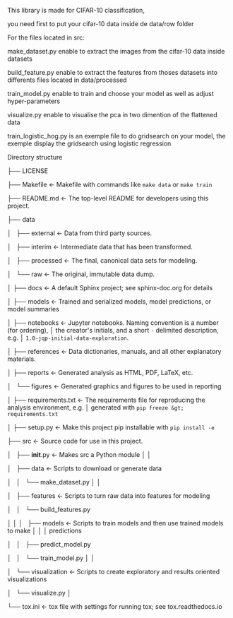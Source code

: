 This library is made for CIFAR-10 classification, 

you need first to put your cifar-10 data inside de data/row folder

For the files located in src: 

make_dataset.py enable to extract the images from the cifar-10 data inside datasets

build_feature.py enable to extract the features from thoses datasets into differents files located in data/processed

train_model.py enable to train and choose your model as well as adjust hyper-parameters

visualize.py enable to visualise the pca in two dimention of the flattened data

train_logistic_hog.py is an exemple file to do gridsearch on your model, the exemple display the gridsearch using logistic regression


Directory structure

├── LICENSE

├── Makefile           &lt;- Makefile with commands like `make data` or `make train`

├── README.md          &lt;- The top-level README for developers using this project.

├── data

│&nbsp;&nbsp; ├── external       &lt;- Data from third party sources.

│&nbsp;&nbsp; ├── interim        &lt;- Intermediate data that has been transformed.

│&nbsp;&nbsp; ├── processed      &lt;- The final, canonical data sets for modeling.

│&nbsp;&nbsp; └── raw            &lt;- The original, immutable data dump.

│
├── docs               &lt;- A default Sphinx project; see sphinx-doc.org for details

│
├── models             &lt;- Trained and serialized models, model predictions, or model summaries

│
├── notebooks          &lt;- Jupyter notebooks. Naming convention is a number (for ordering),
│                         the creator's initials, and a short `-` delimited description, e.g.
│                         `1.0-jqp-initial-data-exploration`.

│
├── references         &lt;- Data dictionaries, manuals, and all other explanatory materials.

│
├── reports            &lt;- Generated analysis as HTML, PDF, LaTeX, etc.

│&nbsp;&nbsp; └── figures        &lt;- Generated graphics and figures to be used in reporting

│
├── requirements.txt   &lt;- The requirements file for reproducing the analysis environment, e.g.
│                         generated with `pip freeze &gt; requirements.txt`

│
├── setup.py           &lt;- Make this project pip installable with `pip install -e`

├── src                &lt;- Source code for use in this project.

│&nbsp;&nbsp; ├── __init__.py    &lt;- Makes src a Python module
│    │

│&nbsp;&nbsp; ├── data           &lt;- Scripts to download or generate data

│&nbsp;&nbsp; │&nbsp;&nbsp; └── make_dataset.py
│   │

│&nbsp;&nbsp; ├── features       &lt;- Scripts to turn raw data into features for modeling

│&nbsp;&nbsp; │&nbsp;&nbsp; └── build_features.py

│   │
│&nbsp;&nbsp; ├── models         &lt;- Scripts to train models and then use trained models to make
│   │   │                 predictions

│&nbsp;&nbsp; │&nbsp;&nbsp; ├── predict_model.py

│&nbsp;&nbsp; │&nbsp;&nbsp; └── train_model.py
│   │

│&nbsp;&nbsp; └── visualization  &lt;- Scripts to create exploratory and results oriented visualizations

│&nbsp;&nbsp;     └── visualize.py
│

└── tox.ini            &lt;- tox file with settings for running tox; see tox.readthedocs.io

